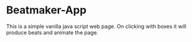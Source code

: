 # Beatmaker-App
This is a simple vanilla java script web page. On clicking with boxes it will produce beats and animate the page.
